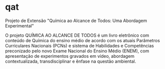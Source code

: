 ﻿qat
===

Projeto de Extensão "Química ao Alcance de Todos: Uma Abordagem Experimental"

O projeto QUÍMICA AO ALCANCE DE TODOS é um livro eletrônico com conteúdo de Química do 
ensino médio de acordo com os atuais Parâmetros Curriculares Nacionais (PCNs) e sistema 
de Habilidades e Competências preconizado pelo novo Exame Nacional do Ensino Médio (ENEM), 
com apresentação de experimentos gravados em vídeo, abordagem contextualizada, transdisciplinar 
e ênfase na questão ambiental.